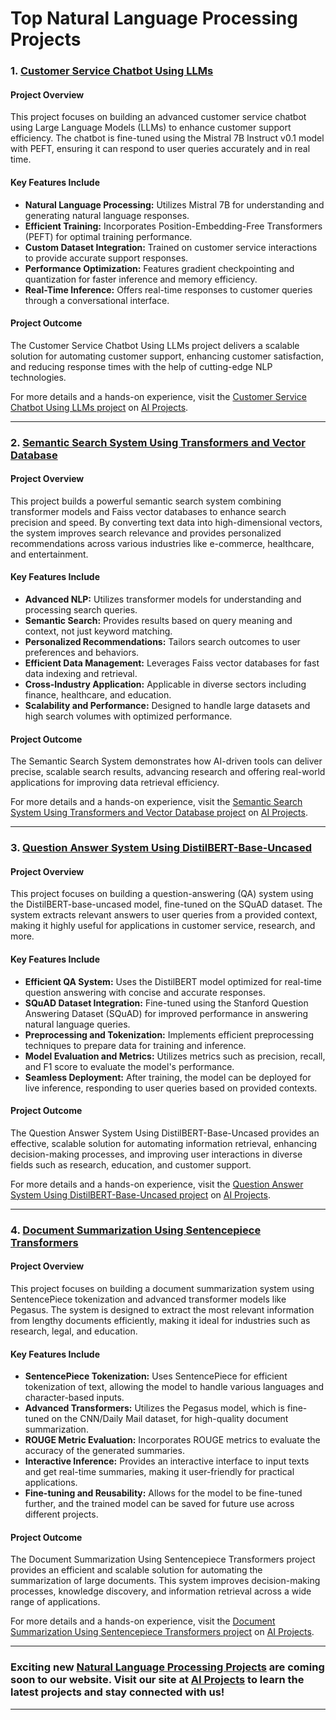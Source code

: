 # Top Natural Language Processing Projects
### **1. [Customer Service Chatbot Using LLMs](https://www.aionlinecourse.com/ai-projects/playground/customer-service-chatbot-using-llms)**
#### **Project Overview**
This project focuses on building an advanced customer service chatbot using Large Language Models (LLMs) to enhance customer support efficiency. The chatbot is fine-tuned using the Mistral 7B Instruct v0.1 model with PEFT, ensuring it can respond to user queries accurately and in real time. 

#### **Key Features Include**
- **Natural Language Processing:** Utilizes Mistral 7B for understanding and generating natural language responses.
- **Efficient Training:** Incorporates Position-Embedding-Free Transformers (PEFT) for optimal training performance.
- **Custom Dataset Integration:** Trained on customer service interactions to provide accurate support responses.
- **Performance Optimization:** Features gradient checkpointing and quantization for faster inference and memory efficiency.
- **Real-Time Inference:** Offers real-time responses to customer queries through a conversational interface.

#### **Project Outcome**
The Customer Service Chatbot Using LLMs project delivers a scalable solution for automating customer support, enhancing customer satisfaction, and reducing response times with the help of cutting-edge NLP technologies.


For more details and a hands-on experience, visit the [Customer Service Chatbot Using LLMs project](https://www.aionlinecourse.com/ai-projects/playground/customer-service-chatbot-using-llms) on [AI Projects](https://www.aionlinecourse.com/ai-projects).

---
### **2. [Semantic Search System Using Transformers and Vector Database](https://www.aionlinecourse.com/ai-projects/playground/semantic-search-using-msmarco-distilbert-base-faiss-vector-database)**
#### **Project Overview**
This project builds a powerful semantic search system combining transformer models and Faiss vector databases to enhance search precision and speed. By converting text data into high-dimensional vectors, the system improves search relevance and provides personalized recommendations across various industries like e-commerce, healthcare, and entertainment.

#### **Key Features Include**
- **Advanced NLP:** Utilizes transformer models for understanding and processing search queries.
- **Semantic Search:** Provides results based on query meaning and context, not just keyword matching.
- **Personalized Recommendations:** Tailors search outcomes to user preferences and behaviors.
- **Efficient Data Management:** Leverages Faiss vector databases for fast data indexing and retrieval.
- **Cross-Industry Application:** Applicable in diverse sectors including finance, healthcare, and education.
- **Scalability and Performance:** Designed to handle large datasets and high search volumes with optimized performance.

#### **Project Outcome**
The Semantic Search System demonstrates how AI-driven tools can deliver precise, scalable search results, advancing research and offering real-world applications for improving data retrieval efficiency. 

For more details and a hands-on experience, visit the [Semantic Search System Using Transformers and Vector Database project](https://www.aionlinecourse.com/ai-projects/playground/semantic-search-using-msmarco-distilbert-base-faiss-vector-database) on [AI Projects](https://www.aionlinecourse.com/ai-projects).

---
### **3. [Question Answer System Using DistilBERT-Base-Uncased](https://www.aionlinecourse.com/ai-projects/playground/question-answer-system-training-with-distilbert-base-uncased)**
#### **Project Overview**
This project focuses on building a question-answering (QA) system using the DistilBERT-base-uncased model, fine-tuned on the SQuAD dataset. The system extracts relevant answers to user queries from a provided context, making it highly useful for applications in customer service, research, and more.

#### **Key Features Include**
- **Efficient QA System:** Uses the DistilBERT model optimized for real-time question answering with concise and accurate responses.
- **SQuAD Dataset Integration:** Fine-tuned using the Stanford Question Answering Dataset (SQuAD) for improved performance in answering natural language queries.
- **Preprocessing and Tokenization:** Implements efficient preprocessing techniques to prepare data for training and inference.
- **Model Evaluation and Metrics:** Utilizes metrics such as precision, recall, and F1 score to evaluate the model's performance.
- **Seamless Deployment:** After training, the model can be deployed for live inference, responding to user queries based on provided contexts.

#### **Project Outcome**
The Question Answer System Using DistilBERT-Base-Uncased provides an effective, scalable solution for automating information retrieval, enhancing decision-making processes, and improving user interactions in diverse fields such as research, education, and customer support.

For more details and a hands-on experience, visit the [Question Answer System Using DistilBERT-Base-Uncased project](https://www.aionlinecourse.com/ai-projects/playground/question-answer-system-training-with-distilbert-base-uncased) on [AI Projects](https://www.aionlinecourse.com/ai-projects).

---
### **4. [Document Summarization Using Sentencepiece Transformers](https://www.aionlinecourse.com/ai-projects/playground/document-summarization-using-sentencepiece-transformers)**

#### **Project Overview**
This project focuses on building a document summarization system using SentencePiece tokenization and advanced transformer models like Pegasus. The system is designed to extract the most relevant information from lengthy documents efficiently, making it ideal for industries such as research, legal, and education.

#### **Key Features Include**
- **SentencePiece Tokenization:** Uses SentencePiece for efficient tokenization of text, allowing the model to handle various languages and character-based inputs.
- **Advanced Transformers:** Utilizes the Pegasus model, which is fine-tuned on the CNN/Daily Mail dataset, for high-quality document summarization.
- **ROUGE Metric Evaluation:** Incorporates ROUGE metrics to evaluate the accuracy of the generated summaries.
- **Interactive Inference:** Provides an interactive interface to input texts and get real-time summaries, making it user-friendly for practical applications.
- **Fine-tuning and Reusability:** Allows for the model to be fine-tuned further, and the trained model can be saved for future use across different projects.

#### **Project Outcome**
The Document Summarization Using Sentencepiece Transformers project provides an efficient and scalable solution for automating the summarization of large documents. This system improves decision-making processes, knowledge discovery, and information retrieval across a wide range of applications.

For more details and a hands-on experience, visit the [Document Summarization Using Sentencepiece Transformers project](https://www.aionlinecourse.com/ai-projects/playground/document-summarization-using-sentencepiece-transformers) on [AI Projects](https://www.aionlinecourse.com/ai-projects).

---
### **Exciting new [Natural Language Processing Projects](https://www.aionlinecourse.com/ai-projects/categories/natural-language-processing-projects) are coming soon to our website. Visit our site at [AI Projects](https://www.aionlinecourse.com/ai-projects) to learn the latest projects and stay connected with us!**
---
